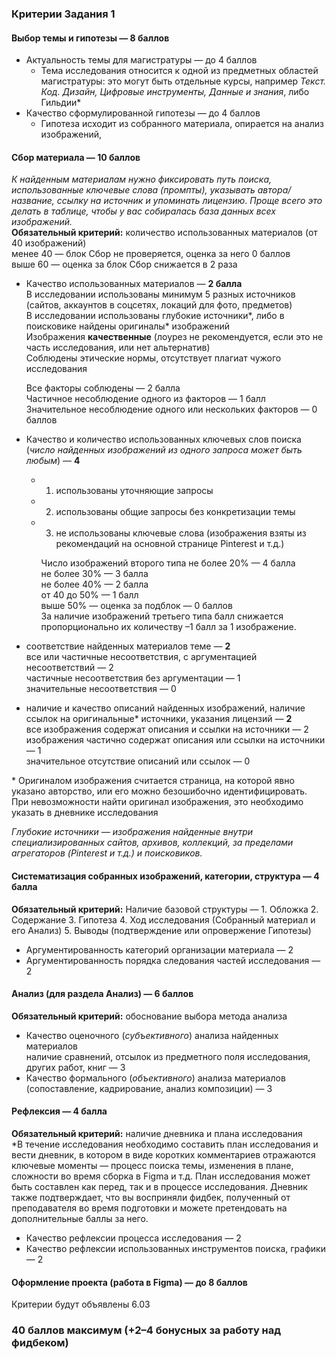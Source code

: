 ### Критерии Задания 1  
#### Выбор темы и гипотезы — 8 баллов  
- Актуальность темы для магистратуры — до 4 баллов  
	- Тема исследования относится к одной из предметных областей магистратуры: это могут быть отдельные курсы, например *Текст. Код. Дизайн, Цифровые инструменты, Данные и знания*, либо Гильдии*  
- Качество сформулированной гипотезы — до 4 баллов  
	- Гипотеза исходит из собранного материала, опирается на анализ изображений, 
#### Сбор материала — 10 баллов  
*К найденным материалам нужно фиксировать путь поиска, использованные ключевые слова (промпты), указывать автора/название, ссылку на источник и упоминать лицензию*. *Проще всего это делать в таблице, чтобы у вас собиралась база данных всех изображений.*    
**Обязательный критерий:** количество использованных материалов (от 40 изображений)  
	менее 40 — блок Сбор не проверяется, оценка за него 0 баллов  
	выше 60 — оценка за блок Сбор снижается в 2 раза  

- Качество использованных материалов — **2 балла**  
	В исследовании использованы минимум 5 разных источников (сайтов, аккаунтов в соцсетях, локаций для фото, предметов)  
	В исследовании использованы глубокие источники*, либо в поисковике найдены оригиналы* изображений  
	Изображения **качественные** (лоурез не рекомендуется, если это не часть исследования, или нет альтернатив)  
	Соблюдены этические нормы, отсутствует плагиат чужого исследования  
	
	Все факторы соблюдены — 2 балла  
	Частичное несоблюдение одного из факторов — 1 балл  
	Значительное несоблюдение одного или нескольких факторов  — 0 баллов  

- Качество и количество использованных ключевых слов поиска (*число найденных изображений из одного запроса может быть любым*) — **4**  
	- 1) использованы уточняющие запросы  
	- 2) использованы общие запросы без конкретизации темы  
	- 3) не использованы ключевые слова (изображения взяты из рекомендаций на основной странице Pinterest и т.д.)  
	  
	  Число изображений второго типа не более 20% — 4 балла  
	  не более 30% — 3 балла  
	  не более 40% — 2 балла  
	  от 40 до 50% — 1 балл  
	  выше 50% — оценка за подблок — 0 баллов  
	  За наличие изображений третьего типа балл снижается пропорционально их количеству –1 балл за 1 изображение.  
	
- соответствие найденных материалов теме — **2**  
		все или частичные несоответствия, с аргументацией несоответствий — 2  
		частичные несоответствия без аргументации — 1  
		значительные несоответствия — 0  
	
- наличие и качество описаний найденных изображений, наличие ссылок на оригинальные* источники, указания лицензий — **2**  
		все изображения содержат описания и ссылки на источники — 2  
		изображения частично содержат описания или ссылки на источники — 1  
		значительное отсутствие описаний или ссылок — 0  

\* Оригиналом изображения считается страница, на которой явно указано авторство, или его можно безошибочно идентифицировать. При невозможности найти оригинал изображения, это необходимо указать в дневнике исследования  

*Глубокие источники — изображения найденные внутри специализированных сайтов, архивов, коллекций, за пределами агрегаторов (Pinterest и т.д.) и поисковиков.*
#### Систематизация собранных изображений, категории, структура — 4 балла  
**Обязательный критерий:** Наличие базовой структуры — 1. Обложка 2. Содержание 3. Гипотеза 4. Ход исследования (Собранный материал и его Анализ) 5. Выводы (подтверждение или опровержение Гипотезы)  
- Аргументированность категорий организации материала — 2 
- Аргументированность порядка следования частей исследования — 2  
#### Анализ (для раздела Анализ) — 6 баллов
**Обязательный критерий:** обоснование выбора метода анализа  
- Качество оценочного (*субъективного*) анализа найденных материалов  
  наличие сравнений, отсылок из предметного поля исследования, других работ, книг — 3  
- Качество формального (*объективного*) анализа материалов (сопоставление, кадрирование, анализ композиции) — 3  
#### Рефлексия — 4 балла
**Обязательный критерий:** наличие дневника и плана исследования  
 *В течение исследования необходимо составить план исследования и вести дневник, в котором в виде коротких комментариев отражаются ключевые моменты — процесс поиска темы, изменения в плане, сложности во время сборка в Figma и т.д. План исследования может быть составлен как перед, так и в процессе исследования. Дневник также подтверждает, что вы восприняли фидбек, полученный от преподавателя во время подготовки и можете претендовать на дополнительные баллы за него.  
- Качество рефлексии процесса исследования — 2  
- Качество рефлексии использованных инструментов поиска, графики — 2  
#### Оформление проекта (работа в Figma) — до 8 баллов  
Критерии будут объявлены 6.03  

### **40 баллов максимум** (+2–4 бонусных за работу над фидбеком)